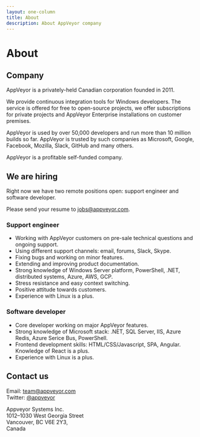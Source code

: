 ```yaml
---
layout: one-column
title: About
description: About AppVeyor company
---
```


# About

## Company

AppVeyor is a privately-held Canadian corporation founded in 2011.

We provide continuous integration tools for Windows developers. The service is offered for free to open-source projects, we offer subscriptions for private projects and AppVeyor Enterprise installations on customer premises.

AppVeyor is used by over 50,000 developers and run more than 10 million builds so far. AppVeyor is trusted by such companies as Microsoft, Google, Facebook, Mozilla, Slack, GitHub and many others.

AppVeyor is a profitable self-funded company.

## We are hiring

Right now we have two remote positions open: support engineer and software developer.

Please send your resume to [jobs@appveyor.com](mailto:jobs@appveyor.com).

### Support engineer

* Working with AppVeyor customers on pre-sale technical questions and ongoing support.
* Using different support channels: email, forums, Slack, Skype.
* Fixing bugs and working on minor features.
* Extending and improving product documentation.
* Strong knowledge of Windows Server platform, PowerShell, .NET, distributed systems, Azure, AWS, GCP.
* Stress resistance and easy context switching.
* Positive attitude towards customers.
* Experience with Linux is a plus.

### Software developer

* Core developer working on major AppVeyor features.
* Strong knowledge of Microsoft stack: .NET, SQL Server, IIS, Azure Redis, Azure Serice Bus, PowerShell.
* Frontend development skills: HTML/CSS/Javascript, SPA, Angular. Knowledge of React is a plus.
* Experience with Linux is a plus.

## Contact us

Email: [team@appveyor.com](mailto:team@appveyor.com)<br/>
Twitter: [@appveyor](https://twitter.com/appveyor)

Appveyor Systems Inc.<br/>
1012–1030 West Georgia Street<br/>
Vancouver, BC V6E 2Y3,<br/>
Canada
